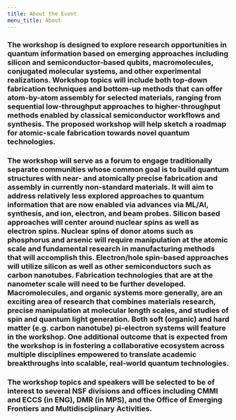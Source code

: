 ```yaml
---
title: About the Event
menu_title: About
---
```


### The workshop is designed to explore research opportunities in quantum information based on emerging approaches including silicon and semiconductor-based qubits, macromolecules, conjugated molecular systems, and other experimental realizations. Workshop topics will include both top-down fabrication techniques and bottom-up methods that can offer atom-by-atom assembly for selected materials, ranging from sequential low-throughput approaches to higher-throughput methods enabled by classical semiconductor workflows and synthesis. The proposed workshop will help sketch a roadmap for atomic-scale fabrication towards novel quantum technologies. 

### The workshop will serve as a forum to engage traditionally separate communities whose common goal is to build quantum structures with near- and atomically precise fabrication and assembly in currently non-standard materials. It will aim to address relatively less explored approaches to quantum information that are now enabled via advances via ML/AI, synthesis, and ion, electron, and beam probes. Silicon based approaches will center around nuclear spins as well as electron spins.  Nuclear spins of donor atoms such as phosphorus and arsenic will require manipulation at the atomic scale and fundamental research in manufacturing methods that will accomplish this. Electron/hole spin-based approaches will utilize silicon as well as other semiconductors such as carbon nanotubes. Fabrication technologies that are at the nanometer scale will need to be further developed. Macromolecules, and organic systems more generally, are an exciting area of research that combines materials research, precise manipulation at molecular length scales, and studies of spin and quantum light generation. Both soft (organic) and hard matter (e.g. carbon nanotube) pi-electron systems will feature in the workshop. One additional outcome that is expected from the workshop is in fostering a collaborative ecosystem across multiple disciplines empowered to translate academic breakthroughs into scalable, real-world quantum technologies.

### The workshop topics and speakers will be selected to be of interest to several NSF divisions and offices including CMMI and ECCS (in ENG), DMR (in MPS), and the Office of Emerging Frontiers and Multidisciplinary Activities.

